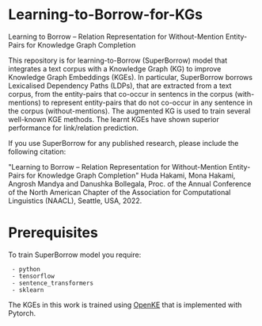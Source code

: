 # Learning-to-Borrow-for-KGs
Learning to Borrow – Relation Representation for Without-Mention Entity-Pairs for Knowledge Graph Completion

This repository is for learning-to-Borrow (SuperBorrow) model that integrates a text corpus with a Knowledge Graph (KG) to improve Knowledge Graph Embeddings (KGEs). In particular, SuperBorrow borrows Lexicalised Dependency Paths (LDPs), that are extracted from a text corpus, from the entity-pairs that co-occur in sentencs in the corpus (with-mentions) to represent entity-pairs that do not co-occur in any sentence in the corpus (without-mentions). The augmented KG is used to train several well-known KGE methods. The learnt KGEs have shown superior performance for link/relation prediction. 

If you use SuperBorrow for any published research, please include the following citation:

"Learning to Borrow – Relation Representation for Without-Mention Entity-Pairs for Knowledge Graph Completion"
Huda Hakami, Mona Hakami, Angrosh Mandya and Danushka Bollegala, Proc. of the Annual Conference of the North American Chapter of the Association for Computational Linguistics (NAACL), Seattle, USA, 2022. 

# Prerequisites 

To train SuperBorrow model you require:


     - python 
     - tensorflow
     - sentence_transformers
     - sklearn

The KGEs in this work is trained using [OpenKE](https://github.com/thunlp/OpenKE) that is implemented with Pytorch. 
